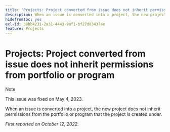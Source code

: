 ```yaml
---
title: 'Projects: Project converted from issue does not inherit permissions from portfolio or program'
description: When an issue is converted into a project, the new project does not inherit permissions from the portfolio or program that the project is created under.
hidefromtoc: yes
exl-id: 39bb4231-2a31-4443-9af1-bf27d83437ae
feature: Projects
---
```

# Projects: Project converted from issue does not inherit permissions from portfolio or program

>[!NOTE]
>
>This issue was fixed on May 4, 2023.

When an issue is converted into a project, the new project does not inherit permissions from the portfolio or program that the project is created under.

_First reported on October 12, 2022._
